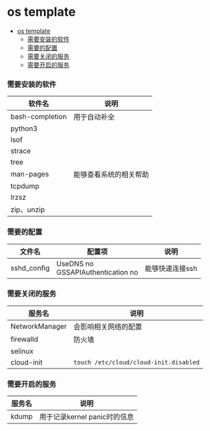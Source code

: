 # os template

<!-- @import "[TOC]" {cmd="toc" depthFrom=1 depthTo=6 orderedList=false} -->
<!-- code_chunk_output -->

- [os template](#os-template)
    - [需要安装的软件](#需要安装的软件)
    - [需要的配置](#需要的配置)
    - [需要关闭的服务](#需要关闭的服务)
    - [需要开启的服务](#需要开启的服务)

<!-- /code_chunk_output -->

### 需要安装的软件
|软件名|说明|
|-|-|
|bash-completion|用于自动补全|
|python3||
|lsof||
|strace||
|tree||
|man-pages|能够查看系统的相关帮助|
|tcpdump||
|lrzsz||
|zip、unzip||

### 需要的配置
|文件名|配置项|说明|
|-|-|-|
|sshd_config|UseDNS no</br>GSSAPIAuthentication no|能够快速连接ssh|

### 需要关闭的服务
|服务名|说明|
|-|-|
|NetworkManager|会影响相关网络的配置|
|firewalld|防火墙|
|selinux||
|cloud-init|`touch /etc/cloud/cloud-init.disabled`|

### 需要开启的服务

|服务名|说明|
|-|-|
|kdump|用于记录kernel panic时的信息|
